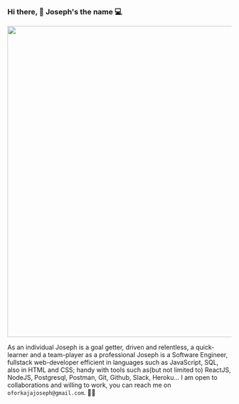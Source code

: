 ### Hi there, 👋 Joseph's the name 💻

<img src="https://user-images.githubusercontent.com/86774294/141980712-ff363ccd-1b8f-4dcc-bc68-9f81870dbd78.gif" width="700">


As an individual Joseph is a goal getter, driven and relentless, a quick-learner and a team-player 
as a professional Joseph is a Software Engineer, fullstack web-developer efficient in languages such as
JavaScript, SQL, also in HTML and CSS; handy with tools such as(but not limited to) ReactJS, NodeJS, Postgresql, Postman, Git, Github,
Slack, Heroku...
I am open to collaborations and willing to work, you can reach me on `oforkajajoseph@gmail.com`. 👋👋

<!--
**jaesea17/jaesea17** is a ✨ _special_ ✨ repository because its `README.md` (this file) appears on your GitHub profile.

Here are some ideas to get you started:

- 🔭 I’m currently working on ...
- 🌱 I’m currently learning ...
- 👯 I’m looking to collaborate on ...
- 🤔 I’m looking for help with ...
- 💬 Ask me about ...
- 📫 How to reach me: ...
- 😄 Pronouns: ...
- ⚡ Fun fact: ...
-->
